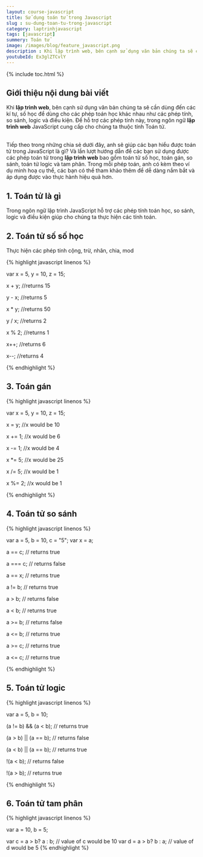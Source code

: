 ```yaml
---
layout: course-javascript
title: Sử dụng toán tử trong Javascript   
slug : su-dung-toan-tu-trong-javascript
category: laptrinhjavascript
tags: [javascript]
summery: Toán tử   
image: /images/blog/feature_javascript.png
description : Khi lập trình web, bên cạnh sử dụng văn bản chúng ta sẽ cần dùng đến các kí tự, số học để dùng cho các phép toán học khác nhau như các phép tính, so sánh, logic và điều kiện. Để hỗ trợ các phép tính này, trong ngôn ngữ lập trình web JavaScript cung cấp cho chúng ta thuộc tính Toán tử. Với những chia sẻ trong bài viết này sẽ giúp các bạn hiểu được toán tử trong JavaScript là gì? Và lần lượt hướng dẫn sử dụng các phép toán tử trong lập trình web bao gồm toán tử số học, toán gán, so sánh, toán tử logic và tam phân. Trong mỗi phép toán, có kèm theo ví dụ minh hoạ cụ thể để các bạn có thể tham khảo thêm.
youtubeId: Ex3glZTCvlY
---
```


{% include toc.html %}

## **Giới thiệu nội dung bài viết**

Khi <b>lập trình web</b>, bên cạnh sử dụng văn bản chúng ta sẽ cần dùng đến các kí tự, số học để dùng cho các phép toán học khác nhau như các phép tính, so sánh, logic và điều kiện. Để hỗ trợ các phép tính này, trong ngôn ngữ <b>lập trình web</b> JavaScript cung cấp cho chúng ta thuộc tính Toán tử.

<br>
Tiếp theo trong những chia sẻ dưới đây, anh sẽ giúp các bạn hiểu được toán tử trong JavaScript là gì? Và lần lượt hướng dẫn để các bạn sử dụng được các phép toán tử trong <b>lập trình web</b> bao gồm toán tử số học, toán gán, so sánh, toán tử logic và tam phân. Trong mỗi phép toán, anh có kèm theo ví dụ minh hoạ cụ thể, các bạn có thể tham khảo thêm để dễ dàng nắm bắt và áp dụng được vào thực hành hiệu quả hơn.  


## **1. Toán tử là gì**

Trong ngôn ngữ lập trình JavaScript hỗ trợ các phép tính toán học, so sánh, logic và điều kiện giúp cho chúng ta thực hiện các tính toán.

## **2. Toán tử số số học**

Thực hiện các phép tính cộng, trừ, nhân, chia, mod

{% highlight javascript  linenos %}

var x = 5, y = 10, z = 15;

x + y; //returns 15

y - x; //returns 5

x * y; //returns 50

y / x; //returns 2

x % 2; //returns 1

x++; //returns 6

x--; //returns 4

{% endhighlight %}

## **3. Toán  gán**

{% highlight javascript  linenos %}

var x = 5, y = 10, z = 15;

x = y; //x would be 10

x += 1; //x would be 6

x -= 1; //x would be 4

x \*= 5; //x would be 25

x /= 5; //x would be 1

x %= 2; //x would be 1

{% endhighlight %}

## **4. Toán tử so sánh**

{% highlight javascript  linenos %}

var a = 5, b = 10, c = "5";
var x = a;

a == c; // returns true

a === c; // returns false

a == x; // returns true

a != b; // returns true

a > b; // returns false

a < b; // returns true

a >= b; // returns false

a <= b; // returns true

a >= c; // returns true

a <= c; // returns true

{% endhighlight %}

## **5. Toán tử logic**

{% highlight javascript  linenos %}

var a = 5, b = 10;

(a != b) && (a < b); // returns true

(a > b) || (a == b); // returns false

(a < b) || (a == b); // returns true

!(a < b); // returns false

!(a > b); // returns true

{% endhighlight %}

## **6. Toán tử tam phân**

{% highlight javascript  linenos %}

var a = 10, b = 5;

var c = a > b? a : b; // value of c would be 10
var d = a > b? b : a; // value of d would be 5
{% endhighlight %}








